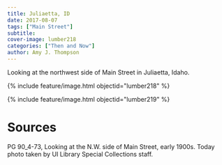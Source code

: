 ```yaml
---
title: Juliaetta, ID
date: 2017-08-07
tags: ["Main Street"]
subtitle: 
cover-image: lumber218
categories: ["Then and Now"]
author: Amy J. Thompson
---
```


Looking at the northwest side of Main Street in Juliaetta, Idaho. 

{% include feature/image.html objectid="lumber218" %}

{% include feature/image.html objectid="lumber219" %}

# Sources

PG 90_4-73, Looking at the N.W. side of Main Street, early 1900s. Today photo taken by UI Library Special Collections staff.